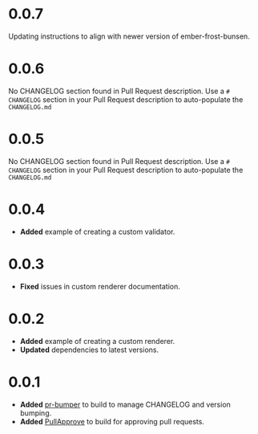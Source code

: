 # 0.0.7
Updating instructions to align with newer version of ember-frost-bunsen.

# 0.0.6
No CHANGELOG section found in Pull Request description.
Use a `# CHANGELOG` section in your Pull Request description to auto-populate the `CHANGELOG.md`

# 0.0.5
No CHANGELOG section found in Pull Request description.
Use a `# CHANGELOG` section in your Pull Request description to auto-populate the `CHANGELOG.md`

# 0.0.4

* **Added** example of creating a custom validator.

# 0.0.3

* **Fixed** issues in custom renderer documentation.

# 0.0.2

* **Added** example of creating a custom renderer.
* **Updated** dependencies to latest versions.

# 0.0.1

* **Added** [pr-bumper](https://github.com/ciena-blueplanet/pr-bumper) to build to manage CHANGELOG and version bumping.
* **Added** [PullApprove](https://pullapprove.com) to build for approving pull requests.
